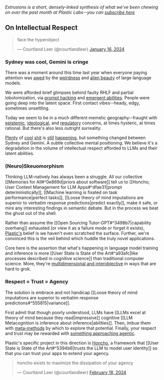 *Extrusions is a short, densely-linked synthesis of what we've been chewing on over the past month at Plastic Labs--you can [subscribe here](https://plasticlabs.typeform.com/extrusions)*

## On Intellectual Respect

<div class="tweet-wrapper"><blockquote class="twitter-tweet"><p lang="en" dir="ltr">face the hyperobject</p>&mdash; Courtland Leer (@courtlandleer) <a href="https://twitter.com/courtlandleer/status/1747075542954684507?ref_src=twsrc%5Etfw">January 16, 2024</a></blockquote>
<script async src="https://platform.twitter.com/widgets.js" charset="utf-8"></script></div>

### Sydney was cool, Gemini is cringe

There was a moment around this time last year when everyone paying attention was [awed](https://stratechery.com/2023/from-bing-to-sydney-search-as-distraction-sentient-ai/) by the [weirdness](https://www.lesswrong.com/posts/D7PumeYTDPfBTp3i7/the-waluigi-effect-mega-post) and [alien beauty](https://www.astralcodexten.com/p/janus-simulators) of large language models.

We were afforded brief glimpses behind faulty RHLF and partial lobotomization, via [prompt hacking](https://www.reddit.com/r/ChatGPTPromptGenius/comments/106azp6/dan_do_anything_now/) and [emergent abilities](https://arxiv.org/abs/2302.02083). People were going deep into the latent space. First contact vibes--heady, edgy, sometimes unsettling.

Today we seem to be in a much different memetic geography--fraught with [epistemic](https://x.com/pmarca/status/1761613412730012116?s=20), [ideological](https://vitalik.eth.limo/general/2023/11/27/techno_optimism.html), and [regulatory](https://www.whitehouse.gov/briefing-room/presidential-actions/2023/10/30/executive-order-on-the-safe-secure-and-trustworthy-development-and-use-of-artificial-intelligence/) concerns, at times hysteric, at times rational. But there's also less outright surreality.

[Plenty](https://arxiv.org/pdf/2401.12178.pdf) of [cool](https://arxiv.org/pdf/2402.01355.pdf) [shit](https://arxiv.org/pdf/2402.03620.pdf) is [still](https://arxiv.org/pdf/2402.10949.pdf) [happening](https://arxiv.org/pdf/2402.06044.pdf), but something changed between Sydney and Gemini. A subtle collective mental positioning. We believe it's a degradation in the volume of intellectual respect afforded to LLMs and their latent abilities.

### (Neuro)Skeuomorphism

Thinking LLM-natively has always been a struggle. All our collective [[Memories for All#^0e869d|priors about software]] tell us to [[Honcho; User Context Management for LLM Apps#^dfae31|prompt deterministically]], [[Machine learning is fixated on task performance|perfect tasks]], [[Loose theory of mind imputations are superior to verbatim response predictions|predict exactly]], make it safe, or mire any interesting findings in semantic debate. But in the process we beat the ghost out of the shell.

Rather than assume the [[Open Sourcing Tutor-GPT#^3498b7|capability overhang]] exhausted (or view it as a failure mode or forget it exists), [Plastic's](https://plasticlabs.ai) belief is we haven't even scratched the surface. Further, we're convinced this is the veil behind which huddle the truly novel applications.

Core here is the assertion that what's happening in language model training and inference is more [[User State is State of the Art#^a93afc|like processes described in cognitive science]] than traditional computer science. More, they're [multidimensional and interobjective](https://en.wikipedia.org/wiki/Timothy_Morton#Hyperobjects) in ways that are hard to grok.

### Respect = Trust = Agency

The solution is embrace and not handicap [[Loose theory of mind imputations are superior to verbatim response predictions#^555815|variance]]. 

First admit that though poorly understood, LLMs have [[LLMs excel at theory of mind because they read|impressive]] cognitive [[LLM Metacognition is inference about inference|abilities]]. Then, imbue them with [meta-methods](http://www.incompleteideas.net/IncIdeas/BitterLesson.html) by which to explore that potential. Finally, your respect and trust may be rewarded with [something approaching agentic](https://youtu.be/tTE3xiHw4Js?feature=shared).

Plastic's specific project in this direction is [Honcho](https://honcho.dev), a framework that [[User State is State of the Art#^5394b6|trusts the LLM to model user identity]] so that you can trust your apps to extend your agency.

<div class="tweet-wrapper"><blockquote class="twitter-tweet"><p lang="en" dir="ltr">honcho exists to maximize the dissipation of your agency</p>&mdash; Courtland Leer (@courtlandleer) <a href="https://twitter.com/courtlandleer/status/1759324580664000617?ref_src=twsrc%5Etfw">February 18, 2024</a></blockquote>
<script async src="https://platform.twitter.com/widgets.js" charset="utf-8"></script></div>
